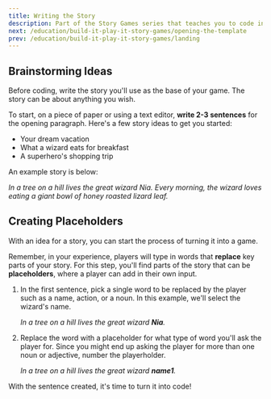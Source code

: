 ```yaml
---
title: Writing the Story
description: Part of the Story Games series that teaches you to code in Roblox. This section is brainstorming ideas for a story.
next: /education/build-it-play-it-story-games/opening-the-template
prev: /education/build-it-play-it-story-games/landing
---
```


## Brainstorming Ideas

Before coding, write the story you'll use as the base of your game. The story can be about anything you wish.

To start, on a piece of paper or using a text editor, **write 2-3 sentences** for the opening paragraph. Here's a few story ideas to get you started:

- Your dream vacation
- What a wizard eats for breakfast
- A superhero's shopping trip

An example story is below:

_In a tree on a hill lives the great wizard Nia. Every morning, the wizard loves eating a giant bowl of honey roasted lizard leaf._

## Creating Placeholders

With an idea for a story, you can start the process of turning it into a game.

Remember, in your experience, players will type in words that **replace** key parts of your story. For this step, you'll find parts of the story that can be **placeholders**, where a player can add in their own input.

1. In the first sentence, pick a single word to be replaced by the player such as a name, action, or a noun. In this example, we'll select the wizard's name.

   _In a tree on a hill lives the great wizard **Nia**._

2. Replace the word with a placeholder for what type of word you'll ask the player for. Since you might end up asking the player for more than one noun or adjective, number the playerholder.

   _In a tree on a hill lives the great wizard **name1**._

With the sentence created, it's time to turn it into code!
